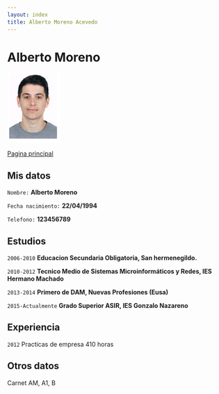 ```yaml
---
layout: index
title: Alberto Moreno Acevedo
---
```

# Alberto Moreno 



![imagen](images/fotomia.png) 


<div>
<a href="https://albertomorenoacevedo.github.io/">Pagina principal</a>
</div>

## Mis datos

`Nombre:` 
__Alberto Moreno__                    

`Fecha nacimiento:` 
__22/04/1994__

`Telefono:`
__123456789__


## Estudios

`2006-2010`
__Educacion Secundaria Obligatoria, San hermenegildo.__

`2010-2012`
__Tecnico Medio de Sistemas Microinformáticos y Redes, IES Hermano Machado__

`2013-2014`
__Primero de DAM, Nuevas Profesiones (Eusa)__

`2015-Actualmente`
__Grado Superior ASIR, IES Gonzalo Nazareno__

## Experiencia

`2012` Practicas de empresa 410 horas

## Otros datos

Carnet AM, A1, B



